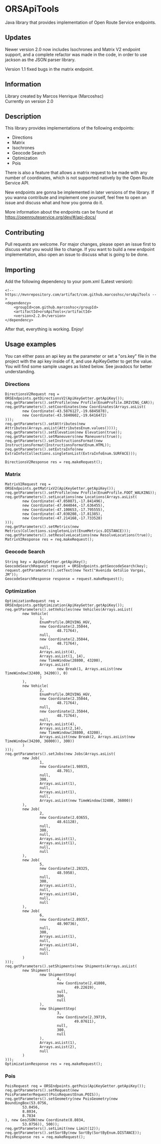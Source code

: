 # ORSApiTools
Java library that provides implementation of Open Route Service endpoints.

## Updates

Newer version 2.0 now includes Isochrones and Matrix V2 endpoint support, and a complete refactor was made in the code, in order to use jackson
as the JSON parser library.

Version 1.1 fixed bugs in the matrix endpoint.

## Information

Library created by Marcos Henrique (Marcoshsc)<br>
Currently on version 2.0

## Description
This library provides implementations of the following endpoints:
- Directions
- Matrix
- Isochrones
- Geocode Search
- Optimization
- Pois

There is also a feature that allows a matrix request to be made with any number of
coordinates, which is not supported natively by the Open Route Service API.

New endpoints are gonna be implemented in later versions of the library.
If you wanna contribute and implement one yourself, feel free to open an
issue and discuss what and how you gonna do it.

More information about the endpoints can be found at
https://openrouteservice.org/dev/#/api-docs/

## Contributing
Pull requests are welcome. For major changes, please open an issue first to
discuss what you would like to change.
If you want to build a new endpoint implementation, also open an issue to
discuss what is going to be done.

## Importing
Add the following dependency to your pom.xml (Latest version):

    <!-- https://mvnrepository.com/artifact/com.github.marcoshsc/orsApiTools -->
    <dependency>
        <groupId>com.github.marcoshsc</groupId>
        <artifactId>orsApiTools</artifactId>
        <version>2.2.0</version>
    </dependency>

    
After that, everything is working. Enjoy!
    
## Usage examples

You can either pass an api key as the parameter or set a "ors.key" file in the 
project with the api key inside of it, and use ApiKeyGetter to get the value.
You will find some sample usages as listed below. See javadocs for better understanding.
    
### Directions

    DirectionsV2Request req = ORSEndpoints.getDirectionsV2(ApiKeyGetter.getApiKey());
    req.getParameters().setProfile(new Profile(EnumProfile.DRIVING_CAR));
    req.getParameters().setCoordinates(new Coordinates(Arrays.asList(
            new Coordinate(-43.5876127,-19.6845878),
            new Coordinate(-43.5840602,-19.6416472)
    )));
    req.getParameters().setAttributes(new Attributes(Arrays.asList(AttributesEnum.values())));
    req.getParameters().setElevation(new Elevation(true));
    req.getParameters().setManeuvers(new Maneuvers(true));
    req.getParameters().setInstructionsFormat(new InstructionsFormat(InstructionsFormatEnum.HTML));
    req.getParameters().setExtraInfo(new ExtraInfo(Collections.singletonList(ExtraInfoEnum.SURFACE)));

    DirectionsV2Response res = req.makeRequest();
    
### Matrix

    MatrixV2Request req = ORSEndpoints.getMatrixV2(ApiKeyGetter.getApiKey());
    req.getParameters().setProfile(new Profile(EnumProfile.FOOT_WALKING));
    req.getParameters().setLocations(new Locations(Arrays.asList(
            new Coordinate(-47.050871,-17.841496),
            new Coordinate(-47.044044,-17.636455),
            new Coordinate(-47.100653,-17.795555),
            new Coordinate(-47.030208,-17.81385),
            new Coordinate(-47.214168,-17.733528)
    )));
    req.getParameters().setMetrics(new Metrics(Collections.singletonList(EnumMetrics.DISTANCE)));
    req.getParameters().setResolveLocations(new ResolveLocations(true));
    MatrixV2Response res = req.makeRequest();
    
### Geocode Search

    String key = ApiKeyGetter.getApiKey();
    GeocodeSearchRequest request = ORSEndpoints.getGeocodeSearch(key);
    request.getParameters().setText(new Text("Avenida Getúlio Vargas, JM"));
    GeocodeSearchResponse response = request.makeRequest();
    
### Optimization

    OptimizationRequest req = ORSEndpoints.getOptimization(ApiKeyGetter.getApiKey());
    req.getParameters().setVehicles(new Vehicles(Arrays.asList(
            new Vehicle(
                    1,
                    EnumProfile.DRIVING_HGV,
                    new Coordinate(2.35044,
                            48.71764),
                    null,
                    new Coordinate(2.35044,
                            48.71764),
                    null,
                    Arrays.asList(4),
                    Arrays.asList(1, 14),
                    new TimeWindow(28800, 43200),
                    Arrays.asList(
                            new Break(1, Arrays.asList(new TimeWindow(32400, 34200)), 0)
                    )
            ),
            new Vehicle(
                    2,
                    EnumProfile.DRIVING_HGV,
                    new Coordinate(2.35044,
                            48.71764),
                    null,
                    new Coordinate(2.35044,
                            48.71764),
                    null,
                    Arrays.asList(4),
                    Arrays.asList(2,14),
                    new TimeWindow(28800, 43200),
                    Arrays.asList(new Break(2, Arrays.asList(new TimeWindow(34200, 36000)), 300))
            )
    )));
    req.getParameters().setJobs(new Jobs(Arrays.asList(
            new Job(
                    1,
                    new Coordinate(1.98935,
                            48.701),
                    null,
                    300,
                    Arrays.asList(1),
                    null,
                    Arrays.asList(1),
                    null,
                    Arrays.asList(new TimeWindow(32400, 36000))
            ),
            new Job(
                    2,
                    new Coordinate(2.03655,
                            48.61128),
                    null,
                    300,
                    null,
                    Arrays.asList(1),
                    Arrays.asList(1),
                    null,
                    null
            ),
            new Job(
                    5,
                    new Coordinate(2.28325,
                            48.5958),
                    null,
                    300,
                    Arrays.asList(1),
                    null,
                    Arrays.asList(14),
                    null,
                    null
            ),
            new Job(
                    6,
                    new Coordinate(2.89357,
                            48.90736),
                    null,
                    300,
                    Arrays.asList(1),
                    null,
                    Arrays.asList(14),
                    null,
                    null
            )
    )));
    req.getParameters().setShipments(new Shipments(Arrays.asList(
            new Shipment(
                    new ShipmentStep(
                            4,
                            new Coordinate(2.41808,
                                    49.22619),
                            null,
                            300,
                            null
                    ),
                    new ShipmentStep(
                            3,
                            new Coordinate(2.39719,
                                    49.07611),
                            null,
                            300,
                            null
                    ),
                    Arrays.asList(1),
                    Arrays.asList(2),
                    null
            )
    )));
    OptimizationResponse res = req.makeRequest();
    
### Pois

    PoisRequest req = ORSEndpoints.getPois(ApiKeyGetter.getApiKey());
    req.getParameters().setRequest(new PoisParameterRequest(PoisRequestEnum.POIS));
    req.getParameters().setGeometry(new PoisGeometry(new BoundingBox(53.0756,
            53.0456,
            8.8034,
            8.7834
    ), new GeoJSON(new Coordinate(8.8034,
            53.0756)), 500));
    req.getParameters().setLimit(new Limit(12));
    req.getParameters().setSortBy(new SortBy(SortByEnum.DISTANCE));
    PoisResponse res = req.makeRequest();
